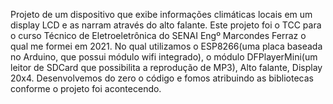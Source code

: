 Projeto de um dispositivo que exibe informações climáticas locais em um display LCD e as narram através do alto falante.
Este projeto foi o TCC para o curso Técnico de Eletroeletrônica do SENAI Engº Marcondes Ferraz o qual me formei em 2021.
No qual utilizamos o ESP8266(uma placa baseada no Arduino, que possui módulo wifi integrado), o módulo DFPlayerMini(um leitor de SDCard que possibilita a reprodução de MP3), Alto falante, Display 20x4.
Desenvolvemos do zero o código e fomos atribuindo as bibliotecas conforme o projeto foi acontecendo.
